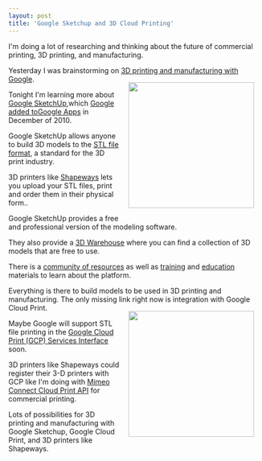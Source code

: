 ```yaml
---
layout: post
title: 'Google Sketchup and 3D Cloud Printing'
---
```

<p>I'm doing a lot of researching and thinking about the future of commercial printing, 3D printing, and manufacturing.</p>
<p>Yesterday I was brainstorming on <a title="3D printing and manufacturing with Google" href="http://www.kinlane.com/2011/04/3d-printing-and-manufacturing-with-google/">3D printing and manufacturing with Google</a>.<img style="padding: 15px;" src="http://kinlane-productions.s3.amazonaws.com/google-sketchup/Google-SketchUp.png" alt="" width="250" align="right" /></p>
<p>Tonight I'm learning more about <a title="Google SketchUp" href="http://sketchup.google.com/intl/en/">Google SketchUp</a>,which <a title="Google added to Google Apps" href="http://googlesmb.blogspot.com/2010/12/now-available-with-google-apps-google_03.html">Google added toGoogle Apps</a> in December of 2010.</p>
<p>Google SketchUp allows anyone to build 3D models to the <a title="STL file format" href="http://en.wikipedia.org/wiki/STL_(file_format)">STL file format</a>, a standard for the 3D print industry.</p>
<p>3D printers like <a title="Shapeways" href="http://www.shapeways.com/">Shapeways</a> lets you upload your STL files, print and order them in their physical form..</p>
<p>Google SketchUp provides a free and professional version of the modeling software.</p>
<p>They also provide a <a title="3D Warehouse" href="http://sketchup.google.com/intl/en/product/3dwh.html">3D Warehouse</a> where you can find a collection of 3D models that are free to use.</p>
<p>There is a <a title="community of resources" href="http://sketchup.google.com/intl/en/community/">community of resources</a> as well as <a title="training" href="http://sketchup.google.com/intl/en/training/">training</a> and <a title="education" href="http://sketchup.google.com/intl/en/industries/education.html">education</a> materials to learn about the platform.</p>
<p>Everything is there to build models to be used in 3D printing and manufacturing.  The only missing link right now is integration with Google Cloud Print.<img style="padding: 15px;" src="http://kinlane-productions.s3.amazonaws.com/3D-Printing/shapeways_logo.png" alt="" width="250" align="right" /></p>
<p>Maybe Google will support STL file printing in the <a title="Google Cloud Print Services Interface" href="http://www.kinlane.com/category/google/google-cloud-print-services-interface/">Google Cloud Print  (GCP) Services Interface</a> soon.</p>
<p>3D printers like Shapeways could register their 3-D printers with GCP like I'm doing with <a title="Mimeo Connect Cloud Print API" href="http://developer.mimeo.com">Mimeo Connect Cloud Print API</a> for commercial printing.</p>
<p>Lots of possibilities for 3D printing and manufacturing with Google Sketchup, Google Cloud Print, and 3D printers like Shapeways.</p>